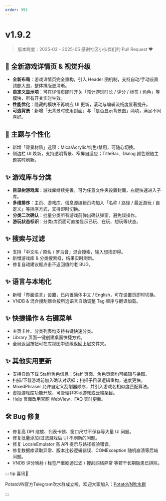 ```yaml
---
order: 991
---
```

# v1.9.2

> 版本跨度：2025-03 - 2025-05
> 感谢社区小伙伴们的 Pull Request ❤️

## 🌈 全新游戏详情页 & 视觉升级

* **全新布局**：游戏详情页完全重构，引入 Header 图机制，支持自动/手动设置顶部大图，整体排版更清晰。
* **自定义显示项**：可在详情页即时开关「预计游玩时长 / 评分 / 标签 / 角色」等模块，所有开关实时生效。
* **性能优化**：隐藏的模块不再响应 UI 更新，滚动与编辑流畅度显著提升。
* **可选背景**：新增「无背景时使用封面」与「是否显示背景图」两项，满足不同喜好。

## 🌈 主题与个性化

* 新增「背景材质」选项：Mica/Acrylic/纯色/禁用，可随心切换。
* 侧边栏 UI 焕新，支持透明背景、窄屏自适应；TitleBar、Dialog 颜色跟随主题实时刷新。

## ✨ 游戏库与分类

* **目录树游戏库**：游戏库继续完善，可为任意文件夹设置封面，右键快速进入子库。
* **多维排序**：主页、游戏库、信息源编辑页均加入「名称 / 路径 / 最近游玩 / 自定义」等排序方式，支持即时切换。
* **分类二次确认**：批量分类所有游戏前弹出确认弹窗，避免误操作。
* **游玩状态标识**：分类/库页面可直接显示已玩、在玩、想玩等状态。

## ✨ 搜索与过滤

* 支持「中文名 / 原名 / 罗马音」混合搜索，输入想找即得。
* 新增游戏库 & 分类搜索框，结果实时刷新。
* 修复自动建议框点击不返回值的老 BUG。

## ✨ 语言与本地化

* 新增「界面语言」设置，已内置简体中文 / English，可在设置页即时切换。
* VNDB & 混合搜刮器会按所选语言自动调整 Tag 顺序与翻译加载。

## ✨ 快捷操作 & 右键菜单

* 主页卡片、分类列表均支持右键快速分类。
* Library 页面一键创建桌面快捷方式。
* 全局返回按钮可在库视图中逐级返回上层文件夹。

## ✨ 其他实用更新

* 支持自动下载 Staff/角色信息；Staff 页面、角色页面均可编辑与换图。
* 扫描/下载游戏前加入确认对话框；扫描子目录逻辑重构，速度更快。
* MixedPhraser 允许自定义刮削器顺序，并引入游戏名相似度匹配算法。
* 虚拟游戏库功能开放，可管理非本地游戏或云端条目。
* Help 页面改用官网 WebView，FAQ 实时更新。

## 🛠️ Bug 修复

* 修复高 DPI 缩放、列表卡顿、窗口尺寸不保存等大量 UI 问题。
* 修复批量添加/过滤游戏后 UI 不刷新的问题。
* 修复 LocaleEmulator 高 API 提示与路径校验错误。
* 修复数据库读取异常、版本比较逻辑错误、COMException 随机崩溃等后端问题。
* VNDB 评分映射 / 标签严重剧透过滤 / 搜刮网络异常 等若干长期隐患已排除。

::: tip 喜讯🎉

PotatoVN官方Telegram吹水群成立啦，欢迎大家加入：[PotatoVN吹水群](https://t.me/potato_vn)

:::
